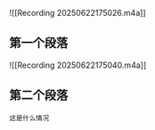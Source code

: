 
![[Recording 20250622175026.m4a]]


## 第一个段落

![[Recording 20250622175040.m4a]]

## 第二个段落

`这是什么情况`


